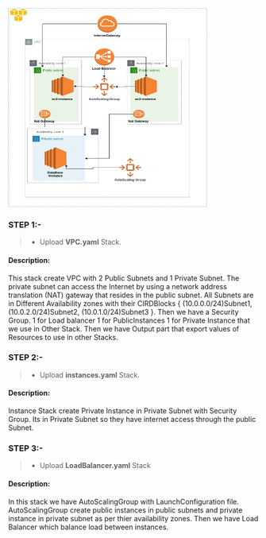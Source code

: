 <img src= "https://github.com/sikandarqaisar/CloudFormation-MYSQLWebApplication/blob/master/image.jpg" width="400" height="400">

### STEP 1:-
> - Upload **VPC.yaml** Stack.

#### Description: 
This stack create VPC with 2 Public Subnets and 1 Private Subnet. The private subnet can access the Internet by using a network address translation (NAT) gateway that resides in the public subnet. All Subnets are in Different Availability zones with their CIRDBlocks { (10.0.0.0/24)Subnet1, (10.0.2.0/24)Subnet2, (10.0.1.0/24)Subnet3 }. Then we have a Security Group. 1 for Load balancer 1 for PublicInstances 1 for Private Instance that we use in Other Stack. Then we have Output part that export values of Resources to use in other Stacks.

### STEP 2:-
> - Upload **instances.yaml** Stack.

#### Description: 
Instance Stack create Private Instance in Private Subnet with Security Group. Its in Private Subnet so they have internet access through the public Subnet. 

### STEP 3:-
> - Upload **LoadBalancer.yaml** Stack 

#### Description:
In this stack we have AutoScalingGroup with LaunchConfiguration file. AutoScalingGroup create public instances in public subnets and private instance in private subnet as per thier availability zones. Then we have Load Balancer which balance load between instances.
